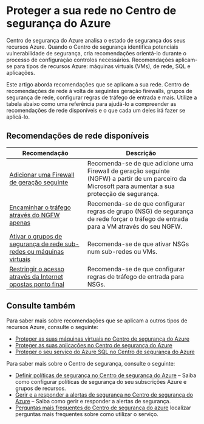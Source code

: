 <properties
   pageTitle="Proteger a sua rede no Centro de segurança do Azure | Microsoft Azure"
   description="Este endereços de documento recomendações no Centro de segurança do Azure que o ajudam a proteger a sua rede Azure e manter-se em conformidade com as políticas de segurança."
   services="security-center"
   documentationCenter="na"
   authors="TerryLanfear"
   manager="MBaldwin"
   editor=""/>

<tags
   ms.service="security-center"
   ms.devlang="na"
   ms.topic="article"
   ms.tgt_pltfrm="na"
   ms.workload="na"
   ms.date="08/04/2016"
   ms.author="terrylan"/>

# <a name="protecting-your-network-in-azure-security-center"></a>Proteger a sua rede no Centro de segurança do Azure

Centro de segurança do Azure analisa o estado de segurança dos seus recursos Azure. Quando o Centro de segurança identifica potenciais vulnerabilidade de segurança, cria recomendações orientá-lo durante o processo de configuração controlos necessários.  Recomendações aplicam-se para tipos de recursos Azure: máquinas virtuais (VMs), de rede, SQL e aplicações.

Este artigo aborda recomendações que se aplicam a sua rede.  Centro de recomendações de rede à volta de seguintes geração firewalls, grupos de segurança de rede, configurar regras de tráfego de entrada e mais.  Utilize a tabela abaixo como uma referência para ajudá-lo a compreender as recomendações de rede disponíveis e o que cada um deles irá fazer se aplicá-lo.

## <a name="available-network-recommendations"></a>Recomendações de rede disponíveis

|Recomendação|Descrição|
|-----|-----|
|[Adicionar uma Firewall de geração seguinte](security-center-add-next-generation-firewall.md)|Recomenda-se de que adicione uma Firewall de geração seguinte (NGFW) a partir de um parceiro da Microsoft para aumentar a sua protecção de segurança.|
|[Encaminhar o tráfego através do NGFW apenas](security-center-add-next-generation-firewall.md#route-traffic-through-ngfw-only)|Recomenda-se de que configurar regras de grupo (NSG) de segurança de rede forçar o tráfego de entrada para a VM através do seu NGFW.|
|[Ativar o grupos de segurança de rede sub-redes ou máquinas virtuais](security-center-enable-network-security-groups.md)|Recomenda-se de que ativar NSGs num sub-redes ou VMs.|
|[Restringir o acesso através da Internet opostas ponto final](security-center-restrict-access-through-internet-facing-endpoints.md)|Recomenda-se de que configurar regras de tráfego de entrada para NSGs.|

## <a name="see-also"></a>Consulte também

Para saber mais sobre recomendações que se aplicam a outros tipos de recursos Azure, consulte o seguinte:

- [Proteger as suas máquinas virtuais no Centro de segurança do Azure](security-center-virtual-machine-recommendations.md)
- [Proteger as suas aplicações no Centro de segurança do Azure](security-center-application-recommendations.md)
- [Proteger o seu serviço do Azure SQL no Centro de segurança do Azure](security-center-sql-service-recommendations.md)

Para saber mais sobre o Centro de segurança, consulte o seguinte:

- [Definir políticas de segurança no Centro de segurança do Azure](security-center-policies.md) – Saiba como configurar políticas de segurança do seu subscrições Azure e grupos de recursos.
- [Gerir e a responder a alertas de segurança no Centro de segurança do Azure](security-center-managing-and-responding-alerts.md) – Saiba como gerir e responder a alertas de segurança.
- [Perguntas mais frequentes do Centro de segurança do azure](security-center-faq.md) localizar perguntas mais frequentes sobre como utilizar o serviço.
